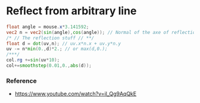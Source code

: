 # Reflect from arbitrary line

```glsl
float angle = mouse.x*3.141592;
vec2 n = vec2(sin(angle),cos(angle)); // Normal of the axe of reflection
/* // The reflection stuff // **/
float d = dot(uv,n); // uv.x*n.x + uv.y*n.y
uv -= n*min(0.,d)*2.; // or max(d,0.);
/***/
col.rg +=sin(uv*10);
col+=smoothstep(0.01,0.,abs(d));
```

### Reference

- https://www.youtube.com/watch?v=il_Qg9AqQkE
